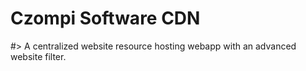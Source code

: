 # Czompi Software CDN
#> A centralized website resource hosting webapp with an advanced website filter.

